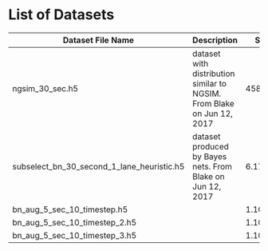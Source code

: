 # List of Datasets

| Dataset File Name                         | Description                                                            |  Size |
|---------------------------                |------------------------                                                |-------|
|ngsim_30_sec.h5                            | dataset with distribution similar to NGSIM. From Blake on Jun 12, 2017 |458.6MB|
|subselect_bn_30_second_1_lane_heuristic.h5 | dataset produced by Bayes nets. From Blake on Jun 12, 2017             |6.17GB | 
|bn_aug_5_sec_10_timestep.h5                | |1.1GB|
|bn_aug_5_sec_10_timestep_2.h5              | |1.1GB|
|bn_aug_5_sec_10_timestep_3.h5              | |1.1GB|

